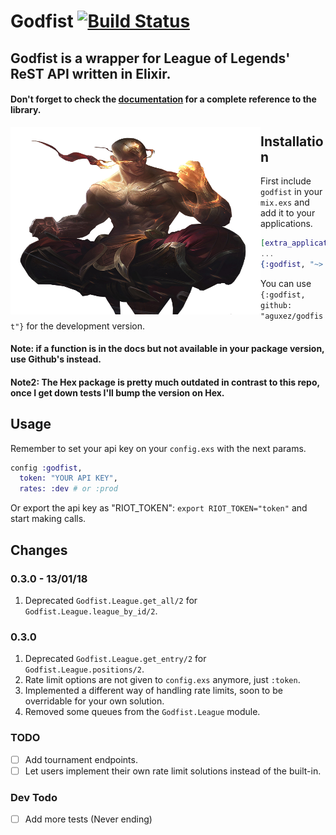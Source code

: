 # Godfist [![Build Status](https://travis-ci.org/aguxez/godfist.svg?branch=rate-limits-back)](https://travis-ci.org/aguxez/godfist)

## Godfist is a wrapper for League of Legends' ReST API written in Elixir.

#### Don't forget to check the [documentation](https://hexdocs.pm/godfist/Godfist.html) for a complete reference to the library.

<img src="priv/godfist.png" alt="Notify" width="400" height="300" align="left" />

## Installation

First include `godfist` in your `mix.exs` and add it to your applications.

```elixir
[extra_applications: :godfist, ...]
...
{:godfist, "~> 0.3.0"}
```

You can use `{:godfist, github: "aguxez/godfist"}` for the development version.

#### Note: if a function is in the docs but not available in your package version, use Github's instead.
#### Note2: The Hex package is pretty much outdated in contrast to this repo, once I get down tests I'll bump the version on Hex.

## Usage
Remember to set your api key on your `config.exs` with the next params.

```elixir
config :godfist,
  token: "YOUR API KEY",
  rates: :dev # or :prod
```

Or export the api key as "RIOT_TOKEN": `export RIOT_TOKEN="token"` and start making calls.

## Changes
### 0.3.0 - 13/01/18
1. Deprecated `Godfist.League.get_all/2` for `Godfist.League.league_by_id/2`.

### 0.3.0
1. Deprecated `Godfist.League.get_entry/2` for `Godfist.League.positions/2`.
2. Rate limit options are not given to `config.exs` anymore, just `:token`.
3. Implemented a different way of handling rate limits, soon to be overridable for your own solution.
4. Removed some queues from the `Godfist.League` module.


### TODO
- [ ] Add tournament endpoints.
- [ ] Let users implement their own rate limit solutions instead of the built-in.

### Dev Todo
- [ ] Add more tests (Never ending)
